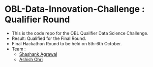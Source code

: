 # OBL-Data-Innovation-Challenge : Qualifier Round

* This is the code repo for the OBL Qualifier Data Science Challenge.
* Result: Qualified for the Final Round.
* Final Hackathon Round to be held on 5th-6th October.
* Team :
	* [Shashank Agrawal](https://github.com/iam-Shashank)
	* [Ashish Ohri](https://github.com/AshishOhri) 

<!--stackedit_data:
eyJoaXN0b3J5IjpbMjE1Mjg0NTg3XX0=
-->